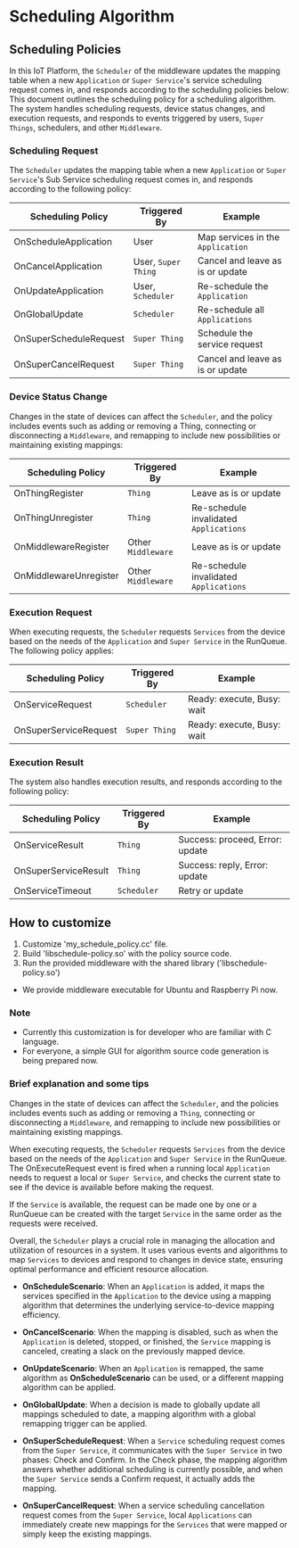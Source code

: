 # Scheduling Algorithm

## Scheduling Policies

In this IoT Platform, the `Scheduler` of the middleware updates the mapping table when a new `Application` or `Super Service`'s service scheduling request comes in, and responds according to the scheduling policies below:
This document outlines the scheduling policy for a scheduling algorithm. The system handles scheduling requests, device status changes, and execution requests, and responds to events triggered by users, `Super Things`, schedulers, and other `Middleware`.

### Scheduling Request

The `Scheduler` updates the mapping table when a new `Application` or `Super Service`'s Sub Service scheduling request comes in, and responds according to the following policy:

| Scheduling Policy | Triggered By | Example |
| ------ | ------ | ------ |
OnScheduleApplication | User | Map services in the `Application`
OnCancelApplication | User, `Super Thing` | Cancel and leave as is or update
OnUpdateApplication | User, `Scheduler` | Re-schedule the `Application`
OnGlobalUpdate | `Scheduler` | Re-schedule all `Applications`
OnSuperScheduleRequest | `Super Thing` | Schedule the service request
OnSuperCancelRequest | `Super Thing` | Cancel and leave as is or update

### Device Status Change

Changes in the state of devices can affect the `Scheduler`, and the policy includes events such as adding or removing a Thing, connecting or disconnecting a `Middleware`, and remapping to include new possibilities or maintaining existing mappings:

| Scheduling Policy | Triggered By | Example |
| ------ | ------ | ------ |
OnThingRegister| `Thing`| Leave as is or update
OnThingUnregister| `Thing`| Re-schedule invalidated `Applications`
OnMiddlewareRegister| Other `Middleware`| Leave as is or update
OnMiddlewareUnregister| Other `Middleware`| Re-schedule invalidated `Applications`

### Execution Request

When executing requests, the `Scheduler` requests `Services` from the device based on the needs of the `Application` and `Super Service` in the RunQueue. The following policy applies:

| Scheduling Policy| Triggered By| Example |
| ------ | ------ | ------ |
OnServiceRequest| `Scheduler` | Ready: execute, Busy: wait
OnSuperServiceRequest| `Super Thing` | Ready: execute, Busy: wait

### Execution Result

The system also handles execution results, and responds according to the following policy:

| Scheduling Policy | Triggered By | Example |
| ------ | ------ | ------ |
OnServiceResult | `Thing` | Success: proceed, Error: update
OnSuperServiceResult | `Thing` | Success: reply, Error: update
OnServiceTimeout | `Scheduler` | Retry or update

## How to customize

1. Customize 'my_schedule_policy.cc' file.
2. Build 'libschedule-policy.so' with the policy source code.
3. Run the provided middleware with the shared library ('libschedule-policy.so')
  - We provide middleware executable for Ubuntu and Raspberry Pi now.

### Note

* Currently this customization is for developer who are familiar with C language.
* For everyone, a simple GUI for algorithm source code generation is being prepared now.

### Brief explanation and some tips

Changes in the state of devices can affect the `Scheduler`, and the policies includes events such as adding or removing a `Thing`, connecting or disconnecting a `Middleware`, and remapping to include new possibilities or maintaining existing mappings.

When executing requests, the `Scheduler` requests `Services` from the device based on the needs of the `Application` and `Super Service` in the RunQueue. The OnExecuteRequest event is fired when a running local `Application` needs to request a local or `Super Service`, and checks the current state to see if the device is available before making the request.

If the `Service` is available, the request can be made one by one or a RunQueue can be created with the target `Service` in the same order as the requests were received.

Overall, the `Scheduler` plays a crucial role in managing the allocation and utilization of resources in a system. It uses various events and algorithms to map `Services` to devices and respond to changes in device state, ensuring optimal performance and efficient resource allocation.

- **OnScheduleScenario**: When an `Application` is added, it maps the services specified in the `Application` to the device using a mapping algorithm that determines the underlying service-to-device mapping efficiency.

- **OnCancelScenario**: When the mapping is disabled, such as when the `Application` is deleted, stopped, or finished, the `Service` mapping is canceled, creating a slack on the previously mapped device.

- **OnUpdateScenario**: When an `Application` is remapped, the same algorithm as **OnScheduleScenario** can be used, or a different mapping algorithm can be applied.

- **OnGlobalUpdate**: When a decision is made to globally update all mappings scheduled to date, a mapping algorithm with a global remapping trigger can be applied.

- **OnSuperScheduleRequest**: When a `Service` scheduling request comes from the `Super Service`, it communicates with the `Super Service` in two phases: Check and Confirm. In the Check phase, the mapping algorithm answers whether additional scheduling is currently possible, and when the `Super Service` sends a Confirm request, it actually adds the mapping.

- **OnSuperCancelRequest**: When a service scheduling cancellation request comes from the `Super Service`, local `Applications` can immediately create new mappings for the `Services` that were mapped or simply keep the existing mappings.
